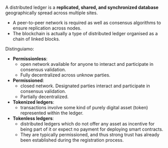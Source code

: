 A distributed ledger is a **replicated, shared, and synchronized database** geographically spread across multiple sites.
- A peer-to-peer network is required as well as consensus algorithms to ensure replication across nodes.
- The blockchain is actually a type of distributed ledger organised as a chain of linked blocks.

Distinguiamo:
- **Permissionless**:
    - open network available for anyone to interact and participate in consensus validation.
    - Fully decentralized across unknow parties.
- **Permissioned**:
    - closed network. Designated parties interact and participate in consensus validation.
    - Partially decentralized.
- **Tokenized ledgers**:
    - transactions involve some kind of purely digital asset (token) represented within the ledger.
- **Tokenless ledgers**:
    - distributed ledgers which do not offer any asset as incentive for being part of it or expect no payment for deploying smart contracts.
    - They are typically permissioned, and thus strong trust has already been established during the registration process.